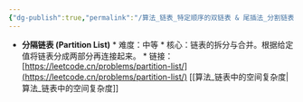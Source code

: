```yaml
---
{"dg-publish":true,"permalink":"/算法_链表_特定顺序的双链表 & 尾插法_分割链表/"}
---
```


*   **分隔链表 (Partition List)**
        *   难度：中等
        *   核心：链表的拆分与合并。根据给定值将链表分成两部分再连接起来。
        *   链接：[https://leetcode.cn/problems/partition-list/](https://leetcode.cn/problems/partition-list/) [[算法_链表中的空间复杂度\|算法_链表中的空间复杂度]]